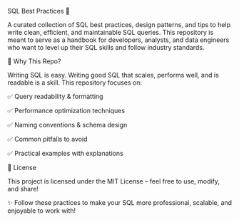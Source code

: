 SQL Best Practices 🚀

A curated collection of SQL best practices, design patterns, and tips to help write clean, efficient, and maintainable SQL queries. This repository is meant to serve as a handbook for developers, analysts, and data engineers who want to level up their SQL skills and follow industry standards.

📌 Why This Repo?

Writing SQL is easy. Writing good SQL that scales, performs well, and is readable is a skill.
This repository focuses on:

✅ Query readability & formatting

✅ Performance optimization techniques

✅ Naming conventions & schema design

✅ Common pitfalls to avoid

✅ Practical examples with explanations

📜 License

This project is licensed under the MIT License – feel free to use, modify, and share!

✨ Follow these practices to make your SQL more professional, scalable, and enjoyable to work with!
